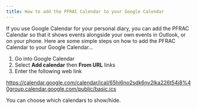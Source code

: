 ```yaml
---
title: How to add the PFRAC Calendar to your Google Calendar
---
```


If you use Google Calendar for your personal diary, you can add the PFRAC Calendar so that it shows events alongside your own events in Outlook, or on your phone.  Here are some simple steps on how to add the PFRAC Calendar to your Google Calendar...

1. Go into Google Calendar
2. Select **Add calendar** then **From URL** links
3. Enter the following web link

https://calendar.google.com/calendar/ical/65hi6no2sdk6nv2lka226t54j8%40group.calendar.google.com/public/basic.ics

You can choose which calendars to show/hide.